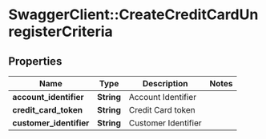 # SwaggerClient::CreateCreditCardUnregisterCriteria

## Properties
Name | Type | Description | Notes
------------ | ------------- | ------------- | -------------
**account_identifier** | **String** | Account Identifier | 
**credit_card_token** | **String** | Credit Card token | 
**customer_identifier** | **String** | Customer Identifier | 



